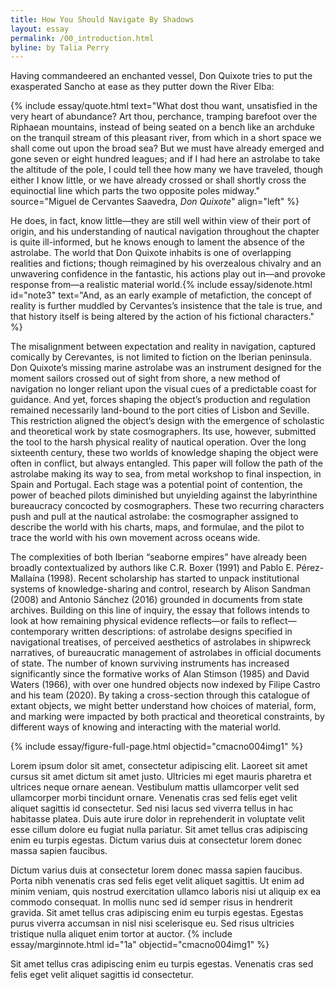 ```yaml
---
title: How You Should Navigate By Shadows
layout: essay
permalink: /00_introduction.html
byline: by Talia Perry
---
```


Having commandeered an enchanted vessel, Don Quixote tries to put the exasperated Sancho at ease as they putter down the River Elba:

{% include essay/quote.html text="What dost thou want, unsatisfied in the very heart of abundance? Art thou, perchance, tramping barefoot over the Riphaean mountains, instead of being seated on a bench like an archduke on the tranquil stream of this pleasant river, from which in a short space we shall come out upon the broad sea? But we must have already emerged and gone seven or eight hundred leagues; and if I had here an astrolabe to take the altitude of the pole, I could tell thee how many we have traveled, though either I know little, or we have already crossed or shall shortly cross the equinoctial line which parts the two opposite poles midway." source="Miguel de Cervantes Saavedra, <i>Don Quixote</i>" align="left" %}

He does, in fact, know little—they are still well within view of their port of origin, and his understanding of nautical navigation throughout the chapter is quite ill-informed, but he knows enough to lament the absence of the astrolabe. The world that Don Quixote inhabits is one of overlapping realities and fictions; though reimagined by his overzealous chivalry and an unwavering confidence in the fantastic, his actions play out in—and provoke response from—a realistic material world.{% include essay/sidenote.html id="note3" text="And, as an early example of metafiction, the concept of reality is further muddled by Cervantes’s insistence that the tale is true, and that history itself is being altered by the action of his fictional characters." %} 

The misalignment between expectation and reality in navigation, captured comically by Cerevantes, is not limited to fiction on the Iberian peninsula. Don Quixote’s missing marine astrolabe was an instrument designed for the moment sailors crossed out of sight from shore, a new method of navigation no longer reliant upon the visual cues of a predictable coast for guidance. And yet, forces shaping the object’s production and regulation remained necessarily land-bound to the port cities of Lisbon and Seville. This restriction aligned the object’s design with the emergence of scholastic and theoretical work by state cosmographers. Its use, however, submitted the tool to the harsh physical reality of nautical operation. Over the long sixteenth century, these two worlds of knowledge shaping the object were often in conflict, but always entangled. This paper will follow the path of the astrolabe making its way to sea, from metal workshop to final inspection, in Spain and Portugal. Each stage was a potential point of contention, the power of beached pilots diminished but unyielding against the labyrinthine bureaucracy concocted by cosmographers. These two recurring characters push and pull at the nautical astrolabe: the cosmographer assigned to describe the world with his charts, maps, and formulae, and the pilot to trace the world with his own movement across oceans wide.

The complexities of both Iberian “seaborne empires” have already been broadly contextualized by authors like C.R. Boxer (1991) and Pablo E. Pérez-Mallaína (1998). Recent scholarship has started to unpack institutional systems of knowledge-sharing and control, research by Alison Sandman (2008) and Antonio Sánchez (2016) grounded in documents from state archives. Building on this line of inquiry, the essay that follows intends to look at how remaining physical evidence reflects—or fails to reflect—contemporary written descriptions: of astrolabe designs specified in navigational treatises, of perceived aesthetics of astrolabes in shipwreck narratives, of bureaucratic management of astrolabes in official documents of state. The number of known surviving instruments has increased significantly since the formative works of Alan Stimson (1985) and David Waters (1966), with over one hundred objects now indexed by Filipe Castro and his team (2020). By taking a cross-section through this catalogue of extant objects, we might better understand how choices of material, form, and marking were impacted by both practical and theoretical constraints, by different ways of knowing and interacting with the material world.

{% include essay/figure-full-page.html objectid="cmacno004img1" %}

Lorem ipsum dolor sit amet, consectetur adipiscing elit. Laoreet sit amet cursus sit amet dictum sit amet justo. Ultricies mi eget mauris pharetra et ultrices neque ornare aenean. Vestibulum mattis ullamcorper velit sed ullamcorper morbi tincidunt ornare. Venenatis cras sed felis eget velit aliquet sagittis id consectetur. Sed nisi lacus sed viverra tellus in hac habitasse platea. Duis aute irure dolor in reprehenderit in voluptate velit esse cillum dolore eu fugiat nulla pariatur. Sit amet tellus cras adipiscing enim eu turpis egestas. Dictum varius duis at consectetur lorem donec massa sapien faucibus.

Dictum varius duis at consectetur lorem donec massa sapien faucibus. Porta nibh venenatis cras sed felis eget velit aliquet sagittis. Ut enim ad minim veniam, quis nostrud exercitation ullamco laboris nisi ut aliquip ex ea commodo consequat. In mollis nunc sed id semper risus in hendrerit gravida. Sit amet tellus cras adipiscing enim eu turpis egestas. Egestas purus viverra accumsan in nisl nisi scelerisque eu. Sed risus ultricies tristique nulla aliquet enim tortor at auctor. {% include essay/marginnote.html id="1a" objectid="cmacno004img1" %}


Sit amet tellus cras adipiscing enim eu turpis egestas. Venenatis cras sed felis eget velit aliquet sagittis id consectetur.
